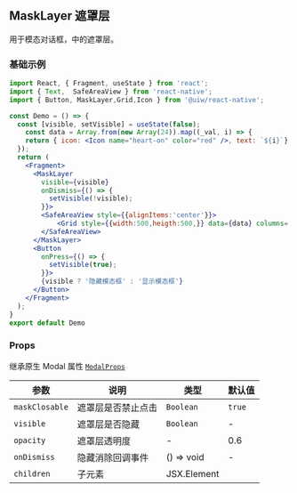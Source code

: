 MaskLayer 遮罩层
---

用于模态对话框，中的遮罩层。

<!-- ![](https://user-images.githubusercontent.com/66067296/139398306-d038225d-0fee-4009-a4f7-a06c7beabf45.gif) -->
<!--rehype:style=zoom: 33%;float: right; margin-left: 15px;-->

### 基础示例

<!--DemoStart-->
```jsx mdx:preview&background=#bebebe29
import React, { Fragment, useState } from 'react';
import { Text,  SafeAreaView } from 'react-native';
import { Button, MaskLayer,Grid,Icon } from '@uiw/react-native';

const Demo = () => {
  const [visible, setVisible] = useState(false);
    const data = Array.from(new Array(24)).map((_val, i) => {
    return { icon: <Icon name="heart-on" color="red" />, text: `${i}`}
  });
  return (
    <Fragment>
      <MaskLayer
        visible={visible}
        onDismiss={() => {
          setVisible(!visible);
        }}>
        <SafeAreaView style={{alignItems:'center'}}>
            <Grid style={{width:500,heigth:500,}} data={data} columns='6' hasLine={false}/>
        </SafeAreaView>
      </MaskLayer>
      <Button
        onPress={() => {
          setVisible(true);
        }}>
        {visible ? '隐藏模态框' : '显示模态框'}
      </Button>
    </Fragment>
  );
}
export default Demo
```
<!--End-->

### Props

继承原生 Modal 属性 [`ModalProps`](https://facebook.github.io/react-native/docs/modal.html#props)

| 参数 | 说明 | 类型 | 默认值 |
|------|------|-----|------|
| `maskClosable` | 遮罩层是否禁止点击 | `Boolean` | `true` |
| `visible` | 遮罩层是否隐藏 |`Boolean` | - |
| `opacity` | 遮罩层透明度 | - | 0.6 |
| `onDismiss` | 隐藏消除回调事件 | () => void | - |
| `children` | 子元素 | JSX.Element |  |


